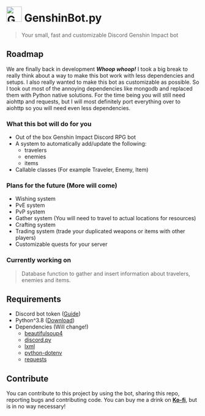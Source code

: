 # <img src="https://img.icons8.com/nolan/452/genshin-impact-logo.png" alt="GenshinBot logo" width="40"> GenshinBot.py
> Your small, fast and customizable Discord Genshin Impact bot

##  Roadmap
We are finally back in development ***Whoop whoop!*** I took a big break to really think about a way to make this bot work with less dependencies and setups.
I also really wanted to make this bot as customizable as possible. So I took out most of the annoying dependencies like mongodb and replaced them with Python native solutions.
For the time being you will still need aiohttp and requests, but I will most definitely port everything over to aiohttp so you will need even less dependencies.

### What this bot will do for you
- Out of the box Genshin Impact Discord RPG bot
- A system to automatically add/update the following:
  - travelers
  - enemies
  - items
- Callable classes (For example Traveler, Enemy, Item)

### Plans for the future (More will come)
- Wishing system
- PvE system
- PvP system
- Gather system (You will need to travel to actual locations for resources)
- Crafting system
- Trading system (trade your duplicated weapons or items with other players)
- Customizable quests for your server

### Currently working on
> Database function to gather and insert information about travelers, enemies and items.

## Requirements
- Discord bot token ([Guide](https://discordpy.readthedocs.io/en/stable/discord.html))
- Python^3.8 ([Download](https://www.python.org/downloads/))
- Dependencies (Will change!)
  - [beautifulsoup4](https://pypi.org/project/beautifulsoup4/) 
  - [discord.py](https://discordpy.readthedocs.io/en/stable/)
  - [lxml](https://pypi.org/project/lxml/)
  - [python-dotenv](https://pypi.org/project/python-dotenv/)
  - [requests](https://pypi.org/project/requests/)

## Contribute
You can contribute to this project by using the bot, sharing this repo, reporting bugs and contributing code.
You can buy me a drink on [**Ko-fi**](https://ko-fi.com/meesvw), but is in no way necessary!
